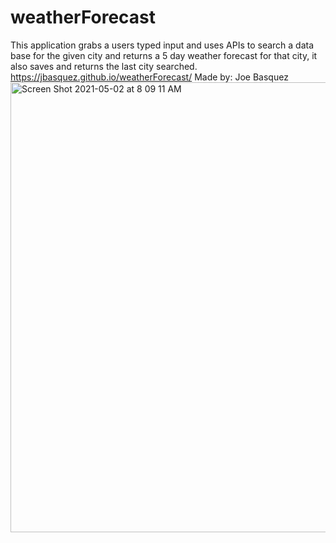 # weatherForecast
This application grabs a users typed input and uses APIs to search a data base for the given city and returns a 5 day weather forecast for that city, it also saves and returns the last city searched. https://jbasquez.github.io/weatherForecast/
Made by: Joe Basquez
<img width="720" alt="Screen Shot 2021-05-02 at 8 09 11 AM" src="https://user-images.githubusercontent.com/71075507/116940915-ad461a80-ac3c-11eb-8794-245efe150e48.png">

